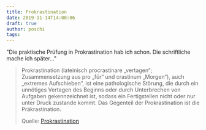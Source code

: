 ```yaml
---
title: Prokrastination
date: 2019-11-14T14:00:06
draft: true
author: poschi
tags: 
---
```


"Die praktische Prüfung in Prokrastination hab ich schon. Die schriftliche
mache ich später..."

> Prokrastination (lateinisch procrastinare „vertagen“; Zusammensetzung aus pro
> „für“ und crastinum „Morgen“), auch „extremes Aufschieben“, ist eine
> pathologische Störung, die durch ein unnötiges Vertagen des Beginns oder durch
> Unterbrechen von Aufgaben gekennzeichnet ist, sodass ein Fertigstellen nicht
> oder nur unter Druck zustande kommt. Das Gegenteil der Prokrastination ist die
> Präkrastination.
>
> Quelle: [Prokrastination](https://de.wikipedia.org/wiki/Prokrastination)
